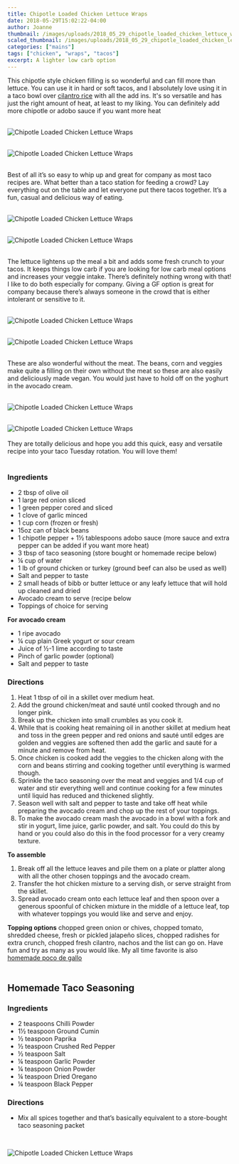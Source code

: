 ```yaml
---
title: Chipotle Loaded Chicken Lettuce Wraps
date: 2018-05-29T15:02:22-04:00
author: Joanne
thumbnail: /images/uploads/2018_05_29_chipotle_loaded_chicken_lettuce_wraps_1.jpg
scaled_thumbnail: /images/uploads/2018_05_29_chipotle_loaded_chicken_lettuce_wraps_0.jpg
categories: ["mains"]
tags: ["chicken", "wraps", "tacos"]
excerpt: A lighter low carb option
---
```


This chipotle style chicken filling is so wonderful and can fill more than lettuce. You can use it in hard or soft tacos, and I absolutely love using it in a taco bowl over [cilantro rice](https://www.oliveandmango.com/vegan-and-vegetarian-fiesta-bowl/) with all the add ins. It's so versatile and has just the right amount of heat, at least to my liking. You can definitely add more chipotle or adobo sauce if you want more heat
</br>
</br>

![Chipotle Loaded Chicken Lettuce Wraps](/images/uploads/2018_05_29_chipotle_loaded_chicken_lettuce_wraps_2.jpg)
</br>
</br>

![Chipotle Loaded Chicken Lettuce Wraps](/images/uploads/2018_05_29_chipotle_loaded_chicken_lettuce_wraps_3.jpg)
</br>
</br>

Best of all it’s so easy to whip up and great for company as most taco recipes are. What better than a taco station for feeding a crowd? Lay everything out on the table and let everyone put there tacos together. It’s a fun, casual and delicious way of eating.
</br>
</br>

![Chipotle Loaded Chicken Lettuce Wraps](/images/uploads/2018_05_29_chipotle_loaded_chicken_lettuce_wraps_4.jpg)
</br>
</br>

![Chipotle Loaded Chicken Lettuce Wraps](/images/uploads/2018_05_29_chipotle_loaded_chicken_lettuce_wraps_5.jpg)
</br>
</br>

The lettuce lightens up the meal a bit and adds some fresh crunch to your tacos. It keeps things low carb if you are looking for low carb meal options and increases your veggie intake. There’s definitely nothing wrong with that! I like to do both especially for company. Giving a GF option is great for company because there’s always someone in the crowd that is either intolerant or sensitive to it.
</br>
</br>

![Chipotle Loaded Chicken Lettuce Wraps](/images/uploads/2018_05_29_chipotle_loaded_chicken_lettuce_wraps_6.jpg)
</br>
</br>

![Chipotle Loaded Chicken Lettuce Wraps](/images/uploads/2018_05_29_chipotle_loaded_chicken_lettuce_wraps_7.jpg)
</br>
</br>

These are also wonderful without the meat. The beans, corn and veggies make quite a filling on their own without the meat so these are also easily and deliciously made vegan. You would just have to hold off on the yoghurt in the avocado cream.
</br>
</br>

![Chipotle Loaded Chicken Lettuce Wraps](/images/uploads/2018_05_29_chipotle_loaded_chicken_lettuce_wraps_8.jpg)
</br>
</br>

![Chipotle Loaded Chicken Lettuce Wraps](/images/uploads/2018_05_29_chipotle_loaded_chicken_lettuce_wraps_9.jpg)
</br>
</br>
They are totally delicious and hope you add this quick, easy and versatile recipe into your taco Tuesday rotation. You will love them!
</br>
</br>

### Ingredients

* 2 tbsp of olive oil
* 1 large red onion sliced
* 1 green pepper cored and sliced
* 1 clove of garlic minced
* 1 cup corn (frozen or fresh)
* 15oz can of black beans
* 1 chipotle pepper + 1&frac12; tablespoons adobo sauce (more sauce and extra pepper can be added if you want more heat)
* 3 tbsp of taco seasoning (store bought or homemade recipe below)
* &frac14; cup of water
* 1 lb of ground chicken or turkey (ground beef can also be used as well)
* Salt and pepper to taste
* 2 small heads of bibb or butter lettuce or any leafy lettuce that will hold up cleaned and dried
* Avocado cream to serve (recipe below
* Toppings of choice for serving

__For avocado cream__

* 1 ripe avocado
* &frac14; cup plain Greek yogurt or sour cream
* Juice of &frac12;-1 lime according to taste
* Pinch of garlic powder (optional)
* Salt and pepper to taste


### Directions

1. Heat 1 tbsp of oil in a skillet over medium heat. 
1. Add the ground chicken/meat and sauté until cooked through and no longer pink. 
1. Break up the chicken into small crumbles as you cook it.
1. While that is cooking heat remaining oil in another skillet at medium heat and toss in the green pepper and red onions and sauté until edges are golden and veggies are softened then add the garlic and sauté for a minute and remove from heat.
1. Once chicken is cooked add the veggies to the chicken along with the corn and beans stirring and cooking together until everything is warmed though.
1. Sprinkle the taco seasoning over the meat and veggies and 1/4 cup of water and stir everything well and continue cooking for a few minutes until liquid has reduced and thickened slightly. 
1. Season well with salt and pepper to taste and take off heat while preparing the avocado cream and chop up the rest of your toppings.
1. To make the avocado cream mash the avocado in a bowl with a fork and stir in yogurt, lime juice, garlic powder, and salt. You could do this by hand or you could also do this in the food processor for a very creamy texture.

__To assemble__

1. Break off all the lettuce leaves and pile them on a plate or platter along with all the other chosen toppings and the avocado cream.
1. Transfer the hot chicken mixture to a serving dish, or serve straight from the skillet.
1. Spread avocado cream onto each lettuce leaf and then spoon over a generous spoonful of chicken mixture in the middle of a lettuce leaf, top with whatever toppings you would like and serve and enjoy.

__Topping options__
chopped green onion or chives, chopped tomato, shredded cheese, fresh or pickled jalapeño slices, chopped radishes for extra crunch, chopped fresh cilantro, nachos and the list can go on. Have fun and try as many as you would like. My all time favorite is also [homemade poco de gallo](https://www.oliveandmango.com/keep-ya-coming-back-chunky-tomato-salsa/)
</br>
</br>

## Homemade Taco Seasoning

### Ingredients

* 2 teaspoons Chilli Powder
* 1½ teaspoon Ground Cumin
* ½ teaspoon Paprika
* ½ teaspoon Crushed Red Pepper
* ½ teaspoon Salt
* ¼ teaspoon Garlic Powder
* ¼ teaspoon Onion Powder
* ¼ teaspoon Dried Oregano
* ¼ teaspoon Black Pepper

### Directions

* Mix all spices together and that’s basically equivalent to a store-bought taco seasoning packet

</br>

![Chipotle Loaded Chicken Lettuce Wraps](/images/uploads/2018_05_29_chipotle_loaded_chicken_lettuce_wraps_10.jpg)
